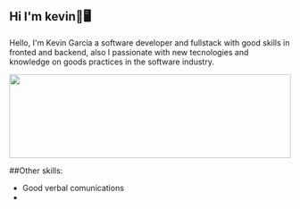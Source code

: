 ## Hi I'm kevin👋🖥️

Hello, I'm Kevin Garcia a software developer and fullstack with good skills in fronted and backend, also I passionate with new tecnologies and knowledge on goods practices in the software industry.

<img src='https://images.prismic.io/vaultinum/0458a9f1-e149-4037-b9aa-aa4b4fb53c25_propriete-intellectuelle-code-source-protection-compressed.jpg?auto=compress,format&rect=0,0,2400,981&w=2400&h=981' alt='' width="100%" height="150px" style='object-fit: cover;'>

##Other skills: 

- Good verbal comunications
- 


<!--```

```-->

<!--
**kev23453/kev23453** is a ✨ _special_ ✨ repository because its `README.md` (this file) appears on your GitHub profile.

Here are some ideas to get you started:

- 🔭 I’m currently working on ...
- 🌱 I’m currently learning ...
- 👯 I’m looking to collaborate on ...
- 🤔 I’m looking for help with ...
- 💬 Ask me about ...
- 📫 How to reach me: ...
- 😄 Pronouns: ...
- ⚡ Fun fact: ...
-->
